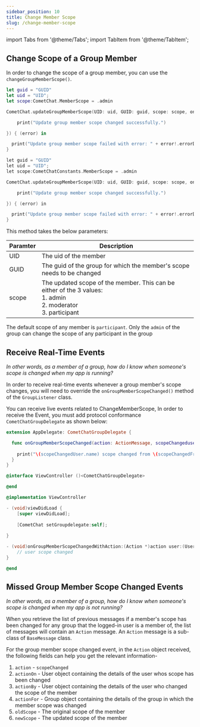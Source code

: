 ```yaml
---
sidebar_position: 10
title: Change Member Scope
slug: /change-member-scope
---
```

import Tabs from '@theme/Tabs';
import TabItem from '@theme/TabItem';

## Change Scope of a Group Member

In order to change the scope of a group member, you can use the `changeGroupMemberScope()`.


<Tabs>
<TabItem value="Swift" label="Swift">

```swift
let guid = "GUID"
let uid = "UID";
let scope:CometChat.MemberScope = .admin

CometChat.updateGroupMemberScope(UID: uid, GUID: guid, scope: scope, onSuccess: { (response) in

 	print("Update group member scope changed successfully.")

}) { (error) in

  print("Update group member scope failed with error: " + error!.errorDescription);
}
```
</TabItem>
<TabItem value="Objective C" label="Objective C">

```objectivec
let guid = "GUID"
let uid = "UID";
let scope:CometChatConstants.MemberScope = .admin

CometChat.updateGroupMemberScope(UID: uid, GUID: guid, scope: scope, onSuccess: { (response) in

 	print("Update group member scope changed successfully.")

}) { (error) in

  print("Update group member scope failed with error: " + error!.errorDescription);
}
```
</TabItem>

</Tabs>



This method takes the below parameters:

| Paramter | Description | 
| ---- | ---- | 
| UID | The uid of the member | 
| GUID | The guid of the group for which the member's scope needs to be changed | 
| scope | The updated scope of the member. This can be either of the 3 values:<br />1. admin<br />2. moderator<br />3. participant | 


The default scope of any member is `participant`. Only the `admin` of the group can change the scope of any participant in the group

## Receive Real-Time Events

*In other words, as a member of a group, how do I know when someone's scope is changed when my app is running?*

In order to receive real-time events whenever a group member's scope changes, you will need to override the `onGroupMemberScopeChanged()` method of the `GroupListener` class.

You can receive live events related to ChangeMemberScope, In order to receive the Event, you must add protocol conformance `CometChatGroupDelegate` as shown below:

<Tabs>
<TabItem value="Swift" label="Swift">

```swift
extension AppDelegate: CometChatGroupDelegate {

  func onGroupMemberScopeChanged(action: ActionMessage, scopeChangeduser: User, scopeChangedBy: User, scopeChangedTo: String, scopeChangedFrom: String, group: Group) {
    
    print("\(scopeChangedUser.name) scope changed from \(scopeChangedFrom) to \(scopeChangedTo) by \(scopeChangedBy.name) in the group \(group.name).")
  }
}
```
</TabItem>
<TabItem value="Objective C" label="Objective C">

```objectivec
@interface ViewController ()<CometChatGroupDelegate>

@end

@implementation ViewController

- (void)viewDidLoad {
    [super viewDidLoad];
    
    [CometChat setGroupdelegate:self];
    
}

- (void)onGroupMemberScopeChangedWithAction:(Action *)action user:(User * _Nonnull)user scopeChangedTo:(NSString * _Nonnull)scopeChangedTo scopeChangedFrom:(NSString * _Nonnull)scopeChangedFrom group:(Group * _Nonnull)group {
    // user scope changed
}

@end
```
</TabItem>
</Tabs>





## Missed Group Member Scope Changed Events

*In other words, as a member of a group, how do I know when someone's scope is changed when my app is not running?*

When you retrieve the list of previous messages if a member's scope has been changed for any group that the logged-in user is a member of, the list of messages will contain an `Action` message. An `Action` message is a sub-class of `BaseMessage` class.

For the group member scope changed event, in the `Action` object received, the following fields can help you get the relevant information-

1. `action` - `scopeChanged`
2. `actionOn` - User object containing the details of the user whos scope has been changed
3. `actionBy` - User object containing the details of the user who changed the scope of the member
4. `actionFor` - Group object containing the details of the group in which the member scope was changed
5. `oldScope` - The original scope of the member
6. `newScope` - The updated scope of the member